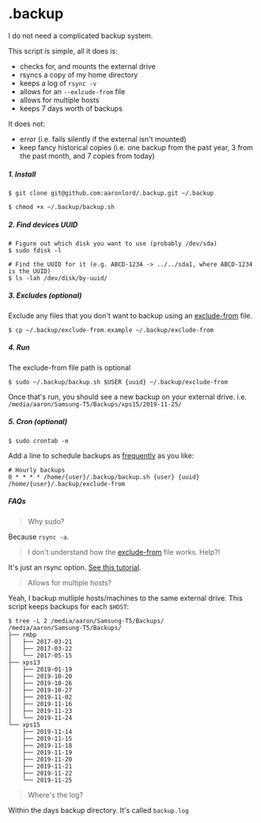 # .backup

I do not need a complicated backup system.

This script is simple, all it does is:
- checks for, and mounts the external drive
- rsyncs a copy of my home directory
- keeps a log of `rsync -v`
- allows for an `--exlcude-from` file
- allows for multiple hosts
- keeps 7 days worth of backups

It does not:
- error (i.e. fails silently if the external isn't mounted)
- keep fancy historical copies (i.e. one backup from the past year, 3 from the past month, and 7 copies from today)

##### 1. Install

```
$ git clone git@github.com:aaronlord/.backup.git ~/.backup

$ chmod +x ~/.backup/backup.sh
```

##### 2. Find devices UUID

```
# Figure out which disk you want to use (probably /dev/sda)
$ sudo fdisk -l

# Find the UUID for it (e.g. ABCD-1234 -> ../../sda1, where ABCD-1234 is the UUID)
$ ls -lah /dev/disk/by-uuid/
```

##### 3. Excludes (optional)

Exclude any files that you don't want to backup using an [exclude-from](./exclude-from.example) file.

```
$ cp ~/.backup/exclude-from.example ~/.backup/exclude-from
```

##### 4. Run

The exclude-from file path is optional

```
$ sudo ~/.backup/backup.sh $USER {uuid} ~/.backup/exclude-from
```

Once that's run, you should see a new backup on your external drive. i.e. `/media/aaron/Samsung-T5/Backups/xps15/2019-11-25/`


##### 5. Cron (optional)

```
$ sudo crontab -e
```

Add a line to schedule backups as [frequently](https://crontab.guru/#0_*_*_*_*) as you like:

```
# Hourly backups
0 * * * * /home/{user}/.backup/backup.sh {user} {uuid} /home/{user}/.backup/exclude-from
```

##### FAQs

> Why sudo?

Because `rsync -a`.

> I don't understand how the [exclude-from](./exclude-from.example) file works. Help?!

It's just an rsync option. [See this tutorial](https://sites.google.com/site/rsync2u/home/rsync-tutorial/the-exclude-from-option).

> Allows for multiple hosts?

Yeah, I backup mutliple hosts/machines to the same external drive. This script keeps backups for each `$HOST`:

```
$ tree -L 2 /media/aaron/Samsung-T5/Backups/
/media/aaron/Samsung-T5/Backups/
├── rmbp
│   ├── 2017-03-21
│   ├── 2017-03-22
│   └── 2017-05-15
├── xps13
│   ├── 2019-01-19
│   ├── 2019-10-20
│   ├── 2019-10-26
│   ├── 2019-10-27
│   ├── 2019-11-02
│   ├── 2019-11-16
│   ├── 2019-11-23
│   └── 2019-11-24
└── xps15
    ├── 2019-11-14
    ├── 2019-11-15
    ├── 2019-11-18
    ├── 2019-11-19
    ├── 2019-11-20
    ├── 2019-11-21
    ├── 2019-11-22
    └── 2019-11-25
```

> Where's the log?

Within the days backup directory. It's called `backup.log`
